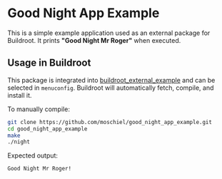 # Good Night App Example

This is a simple example application used as an external package for Buildroot. It prints **"Good Night Mr Roger"** when executed.

## Usage in Buildroot

This package is integrated into [buildroot_external_example](https://github.com/moschiel/buildroot_external_example) and can be selected in `menuconfig`. Buildroot will automatically fetch, compile, and install it.

To manually compile:

```bash
git clone https://github.com/moschiel/good_night_app_example.git
cd good_night_app_example
make
./night
```

Expected output:
```bash
Good Night Mr Roger!
```
